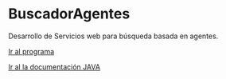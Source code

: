 # BuscadorAgentes
Desarrollo de Servicios web para búsqueda basada en agentes.


<a href="http://ec2-34-215-6-165.us-west-2.compute.amazonaws.com:8080/BuscadorAgentes/" target="_blank">Ir al programa</a>

<a href="http://ec2-34-215-6-165.us-west-2.compute.amazonaws.com:8080/BuscadorAgentes/doc" target="_blank">Ir al la documentación JAVA</a>
